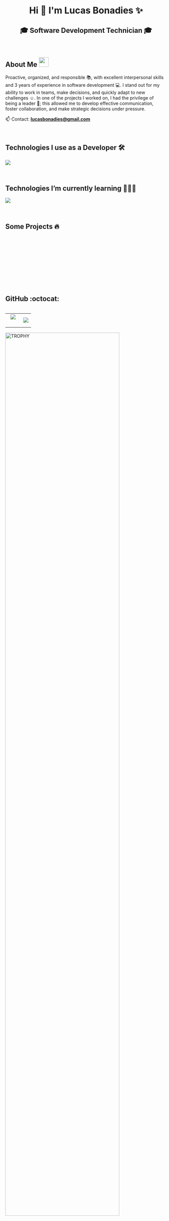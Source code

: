 <h1 align="center"> Hi 👋 I'm Lucas Bonadies ✨ </h1> 
<h2 align="center">🎓 Software Development Technician 🎓</h2> 

<br>
<h2> About Me <picture><img src = "https://github.com/7oSkaaa/7oSkaaa/blob/main/Images/about_me.gif?raw=true" width = 30px></picture> </h2>
<!--Intro start-->

<p align="left">

Proactive, organized, and responsible 📚, with excellent interpersonal skills and 3 years of experience in software development 💻. I stand out for my ability to work in teams, make decisions, and quickly adapt to new challenges ☺️. In one of the projects I worked on, I had the privilege of being a leader 📝; this allowed me to develop effective communication, foster collaboration, and make strategic decisions under pressure.

📫 Contact: **lucasbonadies@gmail.com**
<!--Intro end-->
  </p>
<br>

<h2 > Technologies I use as a Developer 🛠️ </h2>
<!--tech stack icons-->
<p align="left">
  <a href="https://skillicons.dev">
    <img src="https://skillicons.dev/icons?i=php,laravel,css,html,js,mysql,git,github,vscode&perline=12" />
  </a>
</p>
<br>
<!-------------------------->
<h2 > Technologies I’m currently learning 👨🏻‍💻</h2>
<!--tech stack icons-->
<p align="left">
  <a href="https://skillicons.dev">
    <img src="https://skillicons.dev/icons?i=cs,java,py,firebase,docker,eclipse,linux&perline=12" />
  </a>
</p>
<br>
<!-------------------------->
<div id="proyectos">
  
<h2 > Some Projects 🔥</h2>

<table align="left" >
<tr border="none">

     
</tr>
</table>

  </div>
<br>
<br><br>
<br>
<br><br><br>
<br><br>

<h2> GitHub :octocat: </h2>
<!--- stats & Trophy (start) -->
<p align="center">
  <!--- stats (start) -->
<table align="left">
<tr border="none">
<td width="60%" align="center">
  
 <img  align="center"  src="https://github-readme-stats.vercel.app/api?username=lucasbonadies&theme=dark&show_icons=true&count_private=true" />
  <br></br> 
</td>

<td width="40%" align="center">

  <img  align="center"  src="https://github-readme-stats.anuraghazra1.vercel.app/api/top-langs/?username=lucasbonadies&theme=dark&hide_border=false&no-bg=true&no-frame=true&langs_count=10"/>

  </td>
</tr>
</table>
<!--- stats (end) -->

<!--- trophy (start) -->
<div align=left>
  <a href="https://github.com/ryo-ma/github-profile-trophy" title="Go to Source">
      <img align="center" width=84% src="https://github-profile-trophy.vercel.app/?username=lucasbonadies&theme=radical&row=1&column=7&margin-h=15&margin-w=5&no-bg=true" alt="TROPHY" />
    </a>
</div>
<!--- trophy (start) -->


</p>        
<!--- stats (end) -->
<br></br> 

<h2> Let's Connect..!</h2>
<p align="left">
  <a href="https://www.youtube.com/@lucasbonadies" target="blank"><img align="center" src="https://img.shields.io/badge/YouTube-FF0000?style=for-the-badge&logo=youtube&logoColor=white" alt="@LucasBonadies"  /></a>
  <a href="https://linkedin.com/in/lucasbonadies/" target="blank"><img align="center" src="https://img.shields.io/badge/LinkedIn-0077B5?style=for-the-badge&logo=linkedin&logoColor=white" alt="lucasbonadies"/></a>
  <a href = "mailto:lucasbonadies@gmail.com" target="blank"><img align="center" src="https://img.shields.io/badge/Gmail-D14836?style=for-the-badge&logo=gmail&logoColor=white" alt="@lucasbonadies"  /></a>
</p>
